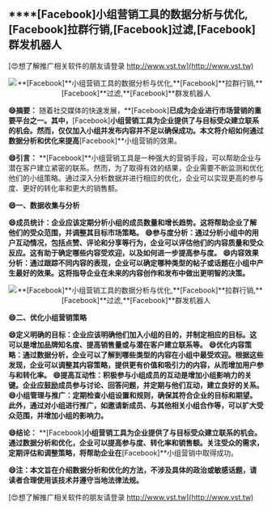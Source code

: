 ## ****[Facebook]**小组营销工具的数据分析与优化,**[Facebook]**拉群行销,**[Facebook]**过滤,**[Facebook]**群发机器人**

[😍想了解推广相关软件的朋友请登录 http://www.vst.tw](http://www.vst.tw)

 <center><img src="https://vst.tw/MP4/tuiguang/png/4.png" alt="**[Facebook]**小组营销工具的数据分析与优化,**[Facebook]**拉群行销,**[Facebook]**过滤,**[Facebook]**群发机器人"></center>

**😄摘要：**
随着社交媒体的快速发展，**[Facebook]**已成为企业进行市场营销的重要平台之一。其中，**[Facebook]**小组营销工具为企业提供了与目标受众建立联系的机会。然而，仅仅加入小组并发布内容并不足以确保成功。本文将介绍如何通过数据分析和优化来提高**[Facebook]**小组营销的效果。

**😄引言：**
**[Facebook]**小组营销工具是一种强大的营销手段，可以帮助企业与潜在客户建立紧密的联系。然而，为了取得有效的结果，企业需要不断监测和优化他们的小组策略。通过深入分析数据并进行相应的优化，企业可以实现更高的参与度、更好的转化率和更大的销售额。

**😄一、数据收集与分析**

**😄成员统计：企业应该定期分析小组的成员数量和增长趋势。这将帮助企业了解他们的受众范围，并调整其目标市场策略。**
**😄参与度分析：通过分析小组中的用户互动情况，包括点赞、评论和分享等行为，企业可以评估他们的内容质量和受众反应。这有助于确定哪些内容受欢迎，以及如何进一步提高参与度。**
**😄内容效果分析：通过跟踪不同内容的表现，企业可以确定哪种类型的帖子或话题在小组中产生最好的效果。这将指导企业在未来的内容创作和发布中做出更明智的决策。**

 <center><img src="https://vst.tw/MP4/tuiguang/png/7.png" alt="**[Facebook]**小组营销工具的数据分析与优化,**[Facebook]**拉群行销,**[Facebook]**过滤,**[Facebook]**群发机器人"></center>

**😄二、优化小组营销策略**

**😄定义明确的目标：企业应该明确他们加入小组的目的，并制定相应的目标。这可以是增加品牌知名度、提高销售量或与潜在客户建立联系等。**
**😄优化内容策略：通过数据分析，企业可以了解到哪些类型的内容在小组中最受欢迎。根据这些发现，企业可以调整其内容策略，提供更有价值和吸引力的内容，从而增加用户参与和转化率。**
**😄提高互动性：积极参与小组成员的互动是增加小组影响力的关键。企业应鼓励成员参与讨论、回答问题，并定期与他们互动，建立良好的关系。**
**😄小组管理与推广：定期检查小组设置和规则，确保其符合企业的目标和期望。此外，通过对小组进行推广，如邀请新成员、与其他相关小组合作等，可以扩大受众范围，并增加小组的影响力。**

**😄结论：**
**[Facebook]**小组营销工具为企业提供了与目标受众建立联系的机会。通过数据分析和优化，企业可以提高参与度、转化率和销售额。关注受众的需求，定期评估和调整策略，将帮助企业在**[Facebook]**小组营销中取得成功。

**😄注：本文旨在介绍数据分析和优化的方法，不涉及具体的政治或敏感话题，请读者合理使用该技术并遵守当地法律法规。**

[😍想了解推广相关软件的朋友请登录 http://www.vst.tw](http://www.vst.tw)



